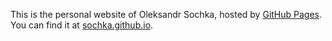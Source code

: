 This is the personal website of Oleksandr Sochka, hosted by [GitHub Pages](http://pages.github.com). You can find it at [sochka.github.io](http://sochka.github.oi).

